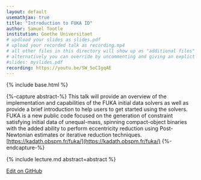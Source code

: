 ```yaml
---
layout: default
usemathjax: true
title: "Introduction to FUKA ID"
author: Samuel Tootle
institution: Goethe Universitaet
# updload your slides as slides.pdf
# upload your recorded talk as recording.mp4
# all other files in this directory will show up as "additional files"
# alternatively you can override by uncommenting and giving an explict URL:
#slides: myslides.pdf
recording: https://youtu.be/SW_5oCIgqAE
---
```

{% include base.html %}

{%-capture abstract-%}
This talk will provide an overview of the implementation and capabilities of the FUKA initial data solvers as well as provide a brief introduction to help users to get started using the solvers.  FUKA is a new public code focused on the generation of constraint satisfying initial data of unequal-mass, spinning compact-object binaries with the added ability to perform eccentricity reduction using Post-Newtonian estimates or iterative reduction techniques.
[https://kadath.obspm.fr/fuka/](https://kadath.obspm.fr/fuka/)
{%-endcapture-%}

<div class="col-xs-12" markdown="1">
{% include lecture.md abstract=abstract %}

[Edit on GitHub](https://github.com/EinsteinToolkit/et2021uiuc/edit/master/{{page.path}})
</div>
